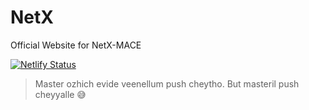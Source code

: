 # NetX

Official Website for NetX-MACE

[![Netlify Status](https://api.netlify.com/api/v1/badges/97dd5a17-80d4-4117-b75e-6660d0e8c795/deploy-status)](https://app.netlify.com/sites/netx/deploys)

> Master ozhich evide veenellum push cheytho. But masteril push cheyyalle 😅
